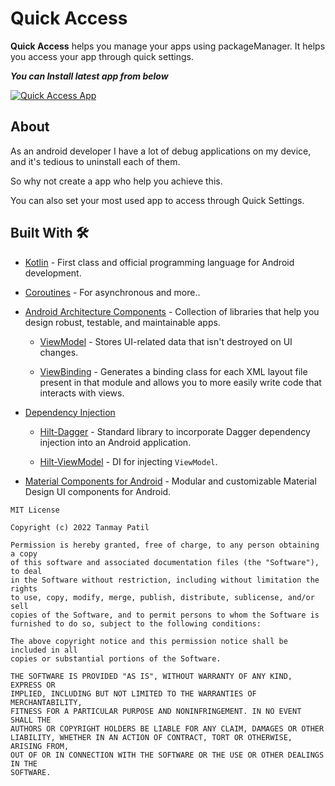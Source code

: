 # Quick Access

**Quick Access** helps you manage your apps using packageManager. It helps you access your app through quick settings.


***You can Install latest app from below***

[![Quick Access App](https://img.shields.io/badge/QuickAccess-APK-blue.svg?style=for-the-badge&logo=android&color=blue)](https://github.com/patil-tanmay/Quotes/releases/download/v1.0/app-debug.apk)


## About
As an android developer I have a lot of debug applications on my device, and it's tedious to uninstall each of them.

So why not create a app who help you achieve this. 

You can also set your most used app to access through Quick Settings.

## Built With 🛠
- [Kotlin](https://kotlinlang.org/) - First class and official programming language for Android development.

- [Coroutines](https://kotlinlang.org/docs/reference/coroutines-overview.html) - For asynchronous and more..

- [Android Architecture Components](https://developer.android.com/topic/libraries/architecture) - Collection of libraries that help you design robust, testable, and maintainable apps.
  - [ViewModel](https://developer.android.com/topic/libraries/architecture/viewmodel) - Stores UI-related data that isn't destroyed on UI changes. 

  - [ViewBinding](https://developer.android.com/topic/libraries/view-binding) - Generates a binding class for each XML layout file present in that module and allows you to more easily write code that interacts with views.

- [Dependency Injection](https://developer.android.com/training/dependency-injection)  
  - [Hilt-Dagger](https://dagger.dev/hilt/) - Standard library to incorporate Dagger dependency injection into an Android application.

  - [Hilt-ViewModel](https://developer.android.com/training/dependency-injection/hilt-jetpack) - DI for injecting `ViewModel`.

- [Material Components for Android](https://github.com/material-components/material-components-android) - Modular and customizable Material Design UI components for Android.



```
MIT License

Copyright (c) 2022 Tanmay Patil

Permission is hereby granted, free of charge, to any person obtaining a copy
of this software and associated documentation files (the "Software"), to deal
in the Software without restriction, including without limitation the rights
to use, copy, modify, merge, publish, distribute, sublicense, and/or sell
copies of the Software, and to permit persons to whom the Software is
furnished to do so, subject to the following conditions:

The above copyright notice and this permission notice shall be included in all
copies or substantial portions of the Software.

THE SOFTWARE IS PROVIDED "AS IS", WITHOUT WARRANTY OF ANY KIND, EXPRESS OR
IMPLIED, INCLUDING BUT NOT LIMITED TO THE WARRANTIES OF MERCHANTABILITY,
FITNESS FOR A PARTICULAR PURPOSE AND NONINFRINGEMENT. IN NO EVENT SHALL THE
AUTHORS OR COPYRIGHT HOLDERS BE LIABLE FOR ANY CLAIM, DAMAGES OR OTHER
LIABILITY, WHETHER IN AN ACTION OF CONTRACT, TORT OR OTHERWISE, ARISING FROM,
OUT OF OR IN CONNECTION WITH THE SOFTWARE OR THE USE OR OTHER DEALINGS IN THE
SOFTWARE.
```
